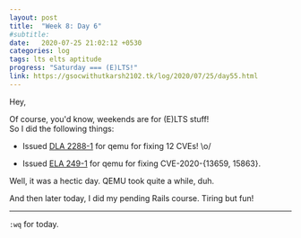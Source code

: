 ```yaml
---
layout: post
title:  "Week 8: Day 6"
#subtitle:
date:   2020-07-25 21:02:12 +0530
categories: log
tags: lts elts aptitude
progress: "Saturday === (E)LTS!"
link: https://gsocwithutkarsh2102.tk/log/2020/07/25/day55.html
---
```


Hey,

Of course, you'd know, weekends are for (E)LTS stuff!  
So I did the following things:

- Issued [DLA 2288-1](https://lists.debian.org/debian-lts-announce/2020/07/msg00020.html)
  for qemu for fixing 12 CVEs! \o/

- Issued [ELA 249-1](https://deb.freexian.com/extended-lts/updates/ela-249-1-qemu/)
  for qemu for fixing CVE-2020-{13659, 15863}.

Well, it was a hectic day. QEMU took quite a while, duh.

And then later today, I did my pending Rails course. Tiring but fun!

---

`:wq` for today.
